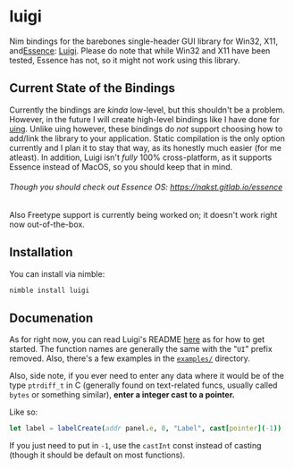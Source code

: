 # luigi

Nim bindings for the barebones single-header GUI library for Win32, X11, and[Essence](https://gitlab.com/nakst/essence): [Luigi](https://github.com/nakst/luigi). Please do note that while Win32 and X11 have been tested, Essence has not, so it might not work using this library.

## Current State of the Bindings

Currently the bindings are *kinda* low-level, but this shouldn't be a problem. However, in the future I will create high-level bindings like I have done for [uing](https://github.com/neroist/uing). Unlike uing however, these bindings do *not* support choosing how to add/link the library to your application. Static compilation is the only option currently and I plan it to stay that way, as its honestly much easier (for me atleast). In addition, Luigi isn't *fully* 100% cross-platform, as it supports Essence instead of MacOS, so you should keep that in mind.

###### Though you *should* check out Essence OS: <https://nakst.gitlab.io/essence>

Also Freetype support is currently being worked on; it doesn't work right now out-of-the-box.

## Installation

You can install via nimble:

```sh
nimble install luigi

```

## Documenation

As for right now, you can read Luigi's README [here](https://github.com/nakst/luigi/tree/main#readme) as for how to get started. The function names are generally the same with the "`UI`" prefix removed. Also, there's a few examples in the [`examples/`](examples/) directory.

Also, side note, if you ever need to enter any data where it would be of the type `ptrdiff_t` in C (generally found on text-related funcs, usually called `bytes` or something similar), **enter a integer cast to a pointer.**

Like so:

```nim
let label = labelCreate(addr panel.e, 0, "Label", cast[pointer](-1))
```

If you just need to put in `-1`, use the `castInt` const instead of casting (though it should be default on most functions).
